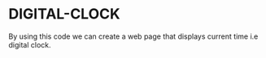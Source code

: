 # DIGITAL-CLOCK
By using this code we can create a web page that displays current time i.e digital clock.
